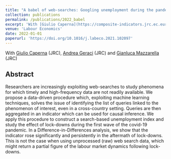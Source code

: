 ```yaml
---
title: "A babel of web-searches: Googling unemployment during the pandemic"
collection: publications
permalink: /publications/2022_babel
excerpt: 'With [Giulio Caperna](https://composite-indicators.jrc.ec.europa.eu/?q=giulio-caperna) (JRC), [Andrea Geraci](https://sites.google.com/view/andreageraci/home) (JRC) and [Gianluca Mazzarella](https://sites.google.com/view/gianlucamazzarella/home) (JRC)'
venue: 'Labour Economics'
date: 2022-01-01
paperurl: 'https://doi.org/10.1016/j.labeco.2021.102097'
---
```

With [Giulio Caperna](https://composite-indicators.jrc.ec.europa.eu/?q=giulio-caperna) (JRC), [Andrea Geraci](https://sites.google.com/view/andreageraci/home) (JRC) and [Gianluca Mazzarella](https://gianlucamazzarella.github.io/) (JRC)

Abstract 
-----
Researchers are increasingly exploiting web-searches to study phenomena for which timely and high-frequency data are not readily available. We propose a data-driven procedure which, exploiting machine learning techniques, solves the issue of identifying the list of queries linked to the phenomenon of interest, even in a cross-country setting. Queries are then aggregated in an indicator which can be used for causal inference. We apply this procedure to construct a search-based unemployment index and study the effect of lock-downs during the first wave of the covid-19 pandemic. In a Difference-in-Differences analysis, we show that the indicator rose significantly and persistently in the aftermath of lock-downs. This is not the case when using unprocessed (raw) web search data, which might return a partial figure of the labour market dynamics following lock-downs.


